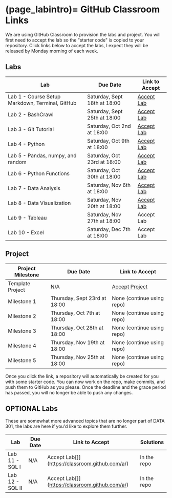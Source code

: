 (page_labintro)=
GitHub Classroom Links
=======================

<head>
	<base target="_blank">
</head>

We are using GitHub Classroom to provision the labs and project. 
You will first need to accept the lab so the "starter code" is copied to your repository.
Click links below to accept the labs, I expect they will be released by Monday morning of each week.

## Labs
| Lab                                             | Due Date                     | Link to Accept                                        |
|-------------------------------------------------|------------------------------|-------------------------------------------------------|
| Lab 1 - Course Setup Markdown, Terminal, GitHub | Saturday, Sept 18th at 18:00 | [Accept Lab](https://classroom.github.com/a/e_jTvuMI) |
| Lab 2 - BashCrawl                               | Saturday, Sept 25th at 18:00 | [Accept Lab](https://classroom.github.com/a/1TPS2K-i) |
| Lab 3 - Git Tutorial                            | Saturday, Oct 2nd at 18:00   | [Accept Lab](https://classroom.github.com/a/GbriOWrn) |
| Lab 4 - Python                                  | Saturday, Oct 9th at 18:00   | [Accept Lab](https://classroom.github.com/a/frtdg-Dw) |
| Lab 5 - Pandas, numpy, and random               | Saturday, Oct 23rd at 18:00  | [Accept Lab](https://classroom.github.com/a/YLCPvZWw) |
| Lab 6 - Python Functions                        | Saturday, Oct 30th at 18:00  | [Accept Lab](https://classroom.github.com/a/EPwsZ0qF) |
| Lab 7 - Data Analysis                           | Saturday, Nov 6th at 18:00   | [Accept Lab](https://classroom.github.com/a/16ksGqJ4) |
| Lab 8 - Data Visualization                      | Saturday, Nov 20th at 18:00  | [Accept Lab](https://classroom.github.com/a/XGtNurl3) |
| Lab 9 - Tableau                                 | Saturday, Nov 27th at 18:00  | Accept Lab[](https://classroom.github.com/a/FQiLf1me) |
| Lab 10 - Excel                                  | Saturday, Dec 7th at 18:00   | Accept Lab[](https://classroom.github.com/a/tQIAYH2E) |

## Project

| Project Milestone | Due Date                     | Link to Accept                                    |
|-------------------|------------------------------|---------------------------------------------------|
| Template Project  | N/A                          | [Accept Project](https://classroom.github.com/g/PGWcWDsr) |
| Milestone 1       | Thursday, Sept 23rd at 18:00 | None (continue using repo)                        |
| Milestone 2       | Thursday, Oct 7th at 18:00   | None (continue using repo)                        |
| Milestone 3       | Thursday, Oct 28th at 18:00  | None (continue using repo)                        |
| Milestone 4       | Thursday, Nov 19th at 18:00  | None (continue using repo)                        |
| Milestone 5       | Thursday, Nov 25th at 18:00  | None (continue using repo)                        |

Once you click the link, a repository will automatically be created for you with some starter code.
You can now work on the repo, make commits, and push them to GitHub as you please. 
Once the deadline and the grace period has passed, you will no longer be able to push any changes.

## OPTIONAL Labs

These are somewhat more advanced topics that are no longer part of DATA 301, the labs are here if you'd like to explore them further.

| Lab             | Due Date | Link to Accept                                 | Solutions   |
|-----------------|----------|------------------------------------------------|-------------|
| Lab 11 - SQL I  | N/A      | Accept Lab[]](https://classroom.github.com/a/) | In the repo |
| Lab 12 - SQL II | N/A      | Accept Lab[]](https://classroom.github.com/a/) | In the repo |
